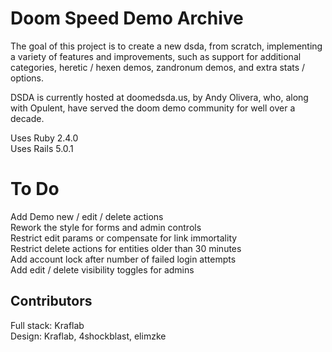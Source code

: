 # Doom Speed Demo Archive

The goal of this project is to create a new dsda, from scratch, implementing
a variety of features and improvements, such as support for additional
categories, heretic / hexen demos, zandronum demos, and extra stats / options.

DSDA is currently hosted at doomedsda.us, by Andy Olivera, who, along with
Opulent, have served the doom demo community for well over a decade.

Uses Ruby  2.4.0  
Uses Rails 5.0.1

# To Do
Add Demo new / edit / delete actions  
Rework the style for forms and admin controls  
Restrict edit params or compensate for link immortality  
Restrict delete actions for entities older than 30 minutes  
Add account lock after number of failed login attempts  
Add edit / delete visibility toggles for admins  

## Contributors
Full stack: Kraflab  
Design: Kraflab, 4shockblast, elimzke